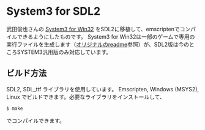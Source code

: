 # System3 for SDL2

武田俊也さんの [System3 for Win32](http://takeda-toshiya.my.coocan.jp/alice/) をSDL2に移植して、emscriptenでコンパイルできるようにしたものです。
System3 for Win32は一部のゲームで専用の実行ファイルを生成します（[オリジナルのreadme](https://github.com/kichikuou/system3-sdl2/blob/master/readme.txt)参照）が、SDL2版は今のところSYSTEM3汎用版のみ対応しています。

## ビルド方法

SDL2, SDL_ttf ライブラリを使用しています。
Emscripten, Windows (MSYS2), Linux でビルドできます。必要なライブラリをインストールして、

    $ make

でコンパイルできます。
